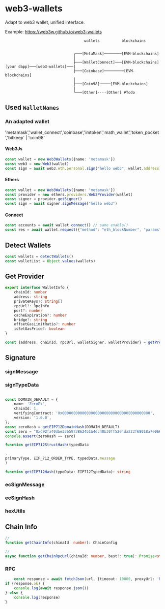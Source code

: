 # web3-wallets

Adapt to web3 wallet, unified interface.

Example: https://web3w.github.io/web3-wallets

```
                                    wallets          blockchains


                               ╭───[MetaMask]────────[EVM-blockchains]
                               │
                               ├───[WalletConnect]───[EVM-blockchains]
[your dapp]───[web3-wallets]───|
                               ├───[Coinbase]─────────[EVM-blockchains]
                               │
                               ├───[Coin98]─────[EVM-blockchains]
                               |
                               ╰───[Other]----[Other] #Todo

```

## Used `WalletNames`

### An adapted wallet

'metamask','wallet_connect','coinbase','imtoken','math_wallet','token_pocket','bitkeep' | 'coin98'
  
#### Web3Js

```ts
const wallet = new Web3Wallets({name: 'metamask'})
const web3 = new Web3(wallet)
const sign = await web3.eth.personal.sign("hello web3", wallet.address)
```

#### Ethers

```ts
const wallet = new Web3Wallets({name: 'metamask'})
const provider = new ethers.providers.Web3Provider(wallet)
const signer = provider.getSigner()
const sign = await signer.signMessage("hello web3")
```

#### Connect
```ts
const accounts = await wallet.connect() // same enable()
const res = await wallet.request({"method": "eth_blockNumber", "params": []})
```

## Detect Wallets

```ts
const wallets = detectWallets()
const walletList = Object.values(wallets)
```

## Get Provider

```ts
export interface WalletInfo {
    chainId: number
    address: string
    privateKeys?: string[]
    rpcUrl?: RpcInfo
    port?: number
    cacheExpiration?: number
    bridge?: string
    offsetGasLimitRatio?: number
    isSetGasPrice?: boolean
}

const {address, chainId, rpcUrl, walletSigner, walletProvider} = getProvider(walletInfo)

```

## Signature

### signMessage

### signTypeData

```ts

const DOMAIN_DEFAULT = {
    name: 'ZeroEx',
    chainId: 1,
    verifyingContract: '0x0000000000000000000000000000000000000000',
    version: '1.0.0',
};
const zeroHash = getEIP712DomainHash(DOMAIN_DEFAULT)
const zero = "0xc92fa40dbe33b59738624b1b4ec40b30ff52e4da223f68018a7e0667ffc0e798"
console.assert(zeroHash == zero)

function getEIP712StructHash(typedData

.
primaryType, EIP_712_ORDER_TYPE, typedData.message
)

function getEIP712Hash(typeData: EIP712TypedData): string

```

### ecSignMessage

### ecSignHash

### hexUtils

## Chain Info

```ts
//
function getChainInfo(chinaId: number): ChainConfig

//
async function getChainRpcUrl(chinaId: number, best?: true): Promise<string>

```

### RPC

```ts
    const response = await fetchJson(url, {timeout: 10000, proxyUrl: 'http://127.0.0.1:7890'})
if (response.ok) {
    console.log(await response.json())
} else {
    console.log(response)
}
```
